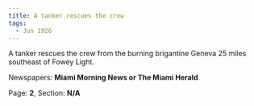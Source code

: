 ```yaml
---  
title: A tanker rescues the crew  
tags:  
  - Jun 1926  
---  
```

  
A tanker rescues the crew from the burning brigantine Geneva 25 miles southeast of Fowey Light.  
  
Newspapers: **Miami Morning News or The Miami Herald**  
  
Page: **2**, Section: **N/A** 
